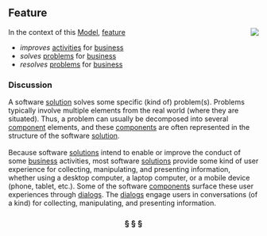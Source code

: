 ## Feature

<img src="https://rawgithub.com/nikboyd/Syntopica/master/sample-domain/feature.svg" align="right"/>

In the context of this [Model](model.md), [feature](https://github.com/nikboyd/Syntopica/blob/master/sample-domain/feature.md)

* <i>improves</i> [activities](https://github.com/nikboyd/Syntopica/blob/master/sample-domain/activity.md) for [business](https://github.com/nikboyd/Syntopica/blob/master/sample-domain/business.md)
* <i>solves</i> [problems](https://github.com/nikboyd/Syntopica/blob/master/sample-domain/problem.md) for [business](https://github.com/nikboyd/Syntopica/blob/master/sample-domain/business.md)
* <i>resolves</i> [problems](https://github.com/nikboyd/Syntopica/blob/master/sample-domain/problem.md) for [business](https://github.com/nikboyd/Syntopica/blob/master/sample-domain/business.md)

### Discussion

A software [solution](https://github.com/nikboyd/Syntopica/blob/master/sample-domain/solution.md) solves some specific (kind of) problem(s).
Problems typically involve multiple elements from the real world (where they are situated).
Thus, a problem can usually be decomposed into several [component](https://github.com/nikboyd/Syntopica/blob/master/sample-domain/component.md) elements,
and these [components](https://github.com/nikboyd/Syntopica/blob/master/sample-domain/component.md) are often represented in the structure of the software [solution](https://github.com/nikboyd/Syntopica/blob/master/sample-domain/solution.md).<br/><br/>Because software [solutions](https://github.com/nikboyd/Syntopica/blob/master/sample-domain/solution.md) intend to enable or improve the conduct of some [business](https://github.com/nikboyd/Syntopica/blob/master/sample-domain/business.md) activities,
most software [solutions](https://github.com/nikboyd/Syntopica/blob/master/sample-domain/solution.md) provide some kind of user experience for collecting, manipulating, and
presenting information, whether using a desktop computer, a laptop computer, or a mobile device
(phone, tablet, etc.). Some of the software [components](https://github.com/nikboyd/Syntopica/blob/master/sample-domain/component.md) surface these user experiences through [dialogs](https://github.com/nikboyd/Syntopica/blob/master/sample-domain/dialog.md).
The [dialogs](https://github.com/nikboyd/Syntopica/blob/master/sample-domain/dialog.md) engage users in conversations (of a kind) for collecting, manipulating, and presenting information.


<h3 align="center"><b>&sect; &sect; &sect;</b></h3>
